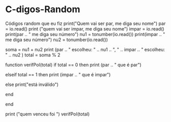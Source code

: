 # C-digos-Random
Códigos random que eu fiz
print("Quem vai ser par, me diga seu nome")
par = io.read()
print ("quem vai ser impar, me diga seu nome")
impar = io.read()
print(par .. " me diga seu número")
nu1 = tonumber(io.read())
print(impar .. " me diga seu número")
nu2 = tonumber(io.read())

soma = nu1 + nu2
print (par .. " escolheu: " ..  nu1 .. ", "  ..  impar  .. " escolheu: " .. nu2 )
total = soma % 2 

function verifPoI(total)
  if total == 0 then
     print (par ..  " que é par")
     
  elseif total == 1 then 
    print (impar ..  " que é impar")
    
  else 
    print("está inválido")
    
  end
  
end 

print ("quem venceu foi ") verifPoI(total)
